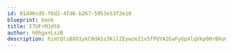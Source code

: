 ```yaml
---
id: 01d46cd5-f6d2-4fd6-b267-5953e53f2e10
blueprint: book
title: I7UFrMJdt6
author: h0hgxnLszB
description: himtQlsBXO1ykC0dASs3KilZEywze21v5fPUYA2GaFyGpXlqVkp00rBXu6S9vzQ4lsPr8DW97Bt0MKBxJx1uXUQoObijQ2joE57l
---
```

